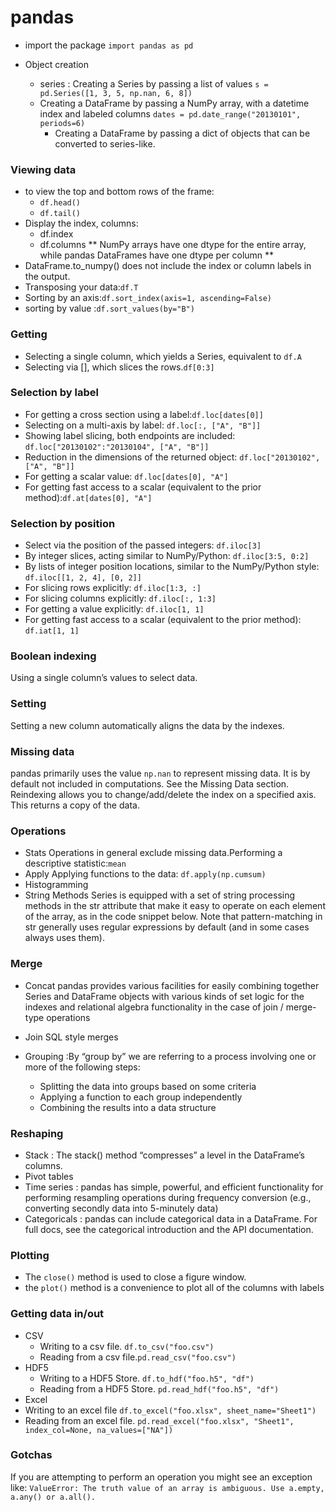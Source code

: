 # pandas

- import the package
`import pandas as pd`

- Object creation
  - series : Creating a Series by passing a list of values
`s = pd.Series([1, 3, 5, np.nan, 6, 8])`
  - Creating a DataFrame by passing a NumPy array, with a datetime index and labeled columns
`dates = pd.date_range("20130101", periods=6)`
    - Creating a DataFrame by passing a dict of objects that can be converted to series-like.

### Viewing data
- to view the top and bottom rows of the frame:
  - `df.head()`
  - `df.tail()`
- Display the index, columns:
  - df.index
  - df.columns
** NumPy arrays have one dtype for the entire array, while pandas DataFrames have one dtype per column **
- DataFrame.to_numpy() does not include the index or column labels in the output.
- Transposing your data:`df.T`
- Sorting by an axis:`df.sort_index(axis=1, ascending=False)`
- sorting by value :`df.sort_values(by="B")`

### Getting

- Selecting a single column, which yields a Series, equivalent to `df.A`
- Selecting via [], which slices the rows.`df[0:3]`

### Selection by label

- For getting a cross section using a label:`df.loc[dates[0]]`
- Selecting on a multi-axis by label: `df.loc[:, ["A", "B"]]`
- Showing label slicing, both endpoints are included: `df.loc["20130102":"20130104", ["A", "B"]]`
- Reduction in the dimensions of the returned object: `df.loc["20130102", ["A", "B"]]`
- For getting a scalar value: `df.loc[dates[0], "A"]`
- For getting fast access to a scalar (equivalent to the prior method):`df.at[dates[0], "A"]`

### Selection by position

- Select via the position of the passed integers: `df.iloc[3]`
- By integer slices, acting similar to NumPy/Python: `df.iloc[3:5, 0:2]`
- By lists of integer position locations, similar to the NumPy/Python style: `df.iloc[[1, 2, 4], [0, 2]]`
- For slicing rows explicitly: `df.iloc[1:3, :]`
- For slicing columns explicitly: `df.iloc[:, 1:3]`
- For getting a value explicitly: `df.iloc[1, 1]`
- For getting fast access to a scalar (equivalent to the prior method): `df.iat[1, 1]`

### Boolean indexing

Using a single column’s values to select data.

### Setting

Setting a new column automatically aligns the data by the indexes.

### Missing data

pandas primarily uses the value `np.nan` to represent missing data. It is by default not included in computations. See the Missing Data section.
Reindexing allows you to change/add/delete the index on a specified axis. This returns a copy of the data.

### Operations

- Stats
Operations in general exclude missing data.Performing a descriptive statistic:`mean`
- Apply
Applying functions to the data: `df.apply(np.cumsum)`
- Histogramming
- String Methods
Series is equipped with a set of string processing methods in the str attribute that make it easy to operate on each element of the array, as in the code snippet below. Note that pattern-matching in str generally uses regular expressions by default (and in some cases always uses them).
### Merge

- Concat
pandas provides various facilities for easily combining together Series and DataFrame objects with various kinds of set logic for the indexes and relational algebra functionality in the case of join / merge-type operations
- Join
SQL style merges
- Grouping :By “group by” we are referring to a process involving one or more of the following steps:

  - Splitting the data into groups based on some criteria
  - Applying a function to each group independently
  - Combining the results into a data structure
### Reshaping
- Stack : The stack() method “compresses” a level in the DataFrame’s columns.
- Pivot tables 
- Time series : pandas has simple, powerful, and efficient functionality for performing resampling operations during frequency conversion (e.g., converting secondly data into 5-minutely data)
- Categoricals : pandas can include categorical data in a DataFrame. For full docs, see the categorical introduction and the API documentation.

### Plotting
- The `close()` method is used to close a figure window.
- the `plot()` method is a convenience to plot all of the columns with labels


### Getting data in/out
- CSV
  - Writing to a csv file. `df.to_csv("foo.csv")`
  - Reading from a csv file.`pd.read_csv("foo.csv")`
- HDF5
  - Writing to a HDF5 Store. `df.to_hdf("foo.h5", "df")`
  - Reading from a HDF5 Store. `pd.read_hdf("foo.h5", "df")`
- Excel
- Writing to an excel file `df.to_excel("foo.xlsx", sheet_name="Sheet1")`
- Reading from an excel file. `pd.read_excel("foo.xlsx", "Sheet1", index_col=None, na_values=["NA"])`

### Gotchas
If you are attempting to perform an operation you might see an exception like:
``` ValueError: The truth value of an array is ambiguous. Use a.empty, a.any() or a.all(). ```


